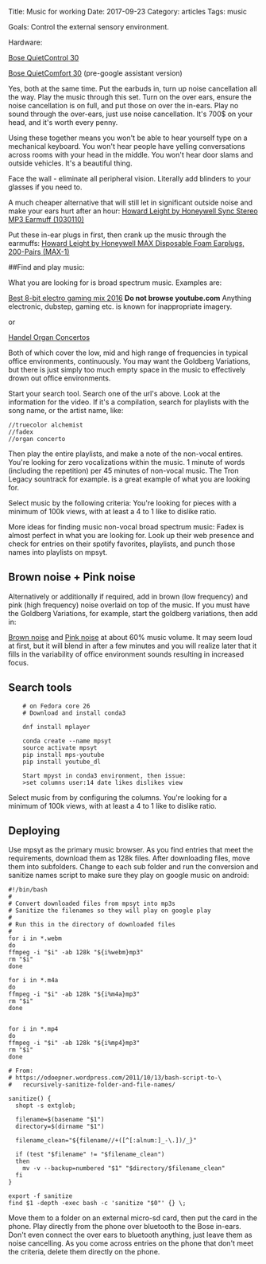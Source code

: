 Title: Music for working
Date:  2017-09-23
Category: articles
Tags: music

Goals: Control the external sensory environment. 

Hardware:

[Bose QuietControl 30](https://www.bose.com/en_us/products/headphones/earphones/quietcontrol-30.html)

[Bose QuietComfort
30](https://www.bose.com/en_us/products/headphones/over_ear_headphones/quietcomfort-35-wireless-ii.html#v=qc35_ii_black)
(pre-google assistant version)

Yes, both at the same time. Put the earbuds in, turn up noise
cancellation all the way. Play the music through this set. Turn on the
over ears, ensure the noise cancellation is on full, and put those on
over the in-ears. Play no sound through the over-ears, just use noise
cancellation.  It's 700$ on your head, and it's worth every penny.

Using these together means you won't be able to hear yourself type
on a mechanical keyboard. You won't hear people have yelling
conversations across rooms with your head in the middle. You won't hear
door slams and outside vehicles. It's a beautiful thing.

Face the wall - eliminate all peripheral vision. Literally add
blinders to your glasses if you need to.

A much cheaper alternative that will still let in significant outside
noise and make your ears hurt after an hour:
[ Howard Leight by Honeywell Sync Stereo MP3 Earmuff
(1030110)](https://www.amazon.com/gp/product/B004U4A5RU/ref=oh_aui_search_detailpage?ie=UTF8&psc=1)

Put these in-ear plugs in first, then crank up the music through the
earmuffs: [ Howard Leight by Honeywell MAX Disposable Foam Earplugs,
200-Pairs
(MAX-1)](https://www.amazon.com/Howard-Leight-Honeywell-Disposable-MAX-1/dp/B0013A0C0Y/ref=sr_1_21?s=hi&ie=UTF8&qid=1507982199&sr=1-21&keywords=ear+plugs)



##Find and play music:


What you are looking for is broad spectrum music. Examples are:

[Best 8-bit electro gaming mix
2016](https://www.youtube.com/watch?v=6c0GqWbCcyg)
**Do not browse youtube.com** Anything electronic, dubstep, gaming etc. is known for inappropriate imagery.  

or

[Handel Organ Concertos](https://youtube.com/watch?v=6wvrHQ0aDC8)

Both of which cover the low, mid and high range of frequencies in
typical office environments, continuously. You may want the Goldberg
Variations, but there is just simply too much empty space in the music
to effectively drown out office environments.


Start your search tool. Search one of the url's above.
Look at the information for the video.
If it's a compilation, search for playlists with the song name, or the
artist name, like:

    //truecolor alchemist
    //fadex
    //organ concerto

Then play the entire playlists, and make a note of the non-vocal
entires. You're looking for zero vocalizations within the music. 1
minute of words (including the repetition) per 45 minutes of non-vocal
music. The Tron Legacy sountrack for example. is a great example of what
you are looking for.

Select music by the following criteria: You're looking for pieces with a
minimum of 100k views, with at least a 4 to 1 like to dislike ratio.

More ideas for finding music non-vocal broad spectrum music: Fadex is
almost perfect in what you are looking for. Look up their web presence
and check for entries on their spotify favorites, playlists, and punch
those names into playlists on mpsyt. 

## Brown noise + Pink noise

Alternatively or additionally if required, add in brown (low
frequency) and pink (high frequency) noise overlaid on top of the music.
If you must have the Goldberg Variations, for example, start the
goldberg variations, then add in:

[Brown noise](https://youtube.com/watch?v=GSaJXDsb3N8) and [Pink
noise](https://youtube.com/watch?v=ZXtimhT-ff4) at about 60% music volume. It
may seem loud at first, but it will blend in after a few minutes and you
will realize later that it fills in the variability of office
environment sounds resulting in increased focus.
    
## Search tools
```
    # on Fedora core 26
    # Download and install conda3

    dnf install mplayer

    conda create --name mpsyt
    source activate mpsyt
    pip install mps-youtube
    pip install youtube_dl

    Start mpyst in conda3 environment, then issue:
    >set columns user:14 date likes dislikes view

```

Select music from by configuring the columns. You're looking
for a minimum of 100k views, with at least a 4 to 1 like to dislike
ratio.


## Deploying

Use mpsyt as the primary music browser. As you find entries that meet
the requirements, download them as 128k files. After downloading files,
move them into subfolders. Change to each sub folder and run the
conversion and sanitize names script to make sure they play on google
music on android:

```
#!/bin/bash
#
# Convert downloaded files from mpsyt into mp3s
# Sanitize the filenames so they will play on google play
#
# Run this in the directory of downloaded files
#
for i in *.webm
do
ffmpeg -i "$i" -ab 128k "${i%webm}mp3"
rm "$i"
done

for i in *.m4a
do
ffmpeg -i "$i" -ab 128k "${i%m4a}mp3"
rm "$i"
done


for i in *.mp4
do
ffmpeg -i "$i" -ab 128k "${i%mp4}mp3"
rm "$i"
done

# From:
# https://odoepner.wordpress.com/2011/10/13/bash-script-to-\
#   recursively-sanitize-folder-and-file-names/

sanitize() {
  shopt -s extglob;

  filename=$(basename "$1")
  directory=$(dirname "$1")

  filename_clean="${filename//+([^[:alnum:]_-\.])/_}"

  if (test "$filename" != "$filename_clean")
  then
    mv -v --backup=numbered "$1" "$directory/$filename_clean"
  fi
}

export -f sanitize
find $1 -depth -exec bash -c 'sanitize "$0"' {} \;
```


Move them to a folder on an external micro-sd card,
then put the card in the phone. Play directly from the phone over
bluetooth to the Bose in-ears. Don't even connect the over ears to
bluetooth anything, just leave them as noise cancelling. As you come
across entries on the phone that don't meet the criteria, delete them
directly on the phone.


